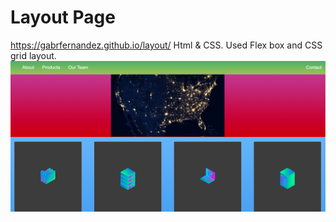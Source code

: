# Layout Page

https://gabrfernandez.github.io/layout/
Html & CSS. Used Flex box and CSS grid layout.
![](img/home.png)
